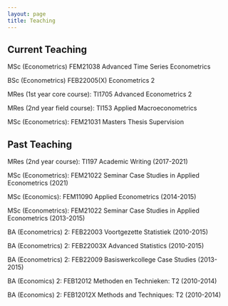 ```yaml
---
layout: page
title: Teaching
---
```


Current Teaching
----------------

MSc (Econometrics) FEM21038 Advanced Time Series Econometrics

BSc (Econometrics) FEB22005(X) Econometrics 2

MRes (1st year core course): TI1705 Advanced Econometrics 2

MRes (2nd year field course): TI153 Applied Macroeconometrics

MSc (Econometrics): FEM21031 Masters Thesis Supervision

Past Teaching
-------------

MRes (2nd year course): TI197 Academic Writing (2017-2021)

MSc (Econometrics): FEM21022 Seminar Case Studies in Applied Econometrics (2021)

MSc (Economics): FEM11090 Applied Econometrics (2014-2015)

MSc (Econometrics): FEM21022 Seminar Case Studies in Applied Econometrics (2013-2015)

BA (Econometrics) 2: FEB22003 Voortgezette Statistiek (2010-2015)

BA (Econometrics) 2: FEB22003X Advanced Statistics (2010-2015)

BA (Econometrics) 2: FEB22009 Basiswerkcollege Case Studies (2013-2015)

BA (Economics) 2: FEB12012 Methoden en Technieken: T2 (2010-2014)

BA (Economics) 2: FEB12012X Methods and Techniques: T2 (2010-2014)

